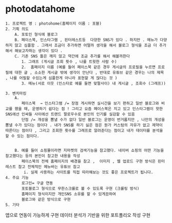 # photodatahome
    1. 프로젝트 명 : photohome(홈페이지 이름 : 포블)
    2. 기획 의도 
        A. 포토인 형식에 블로그 
        B. 페이스북, 인스타그램 , 핀터레스트등  다양한 SNS가 있다 . 하지만 . 메뉴가 다양하지 않고 심플함 . 그래서 조금더 추가하면 어떨까 생각을 해서 블로그 형식을 조금 더 추가해서 해보고자하는 생각이 있다 .
        C. 기존 SNS 틀은 깨지 않고 약간에 조금 추가를 해서 해볼까한다 
           1. 그래프 (게시글 조회 횟수 , 나를 트윗한 사람 수)
           2.  홈페이지 이름 (예를 들어 페이스북 같은 경우 게시글의 프로필을 누르면 프로필에 대한 글 , 소소한 게시글 밖에 생각이 안난다 , 반대로 유튜브 같은 경우는 나의 제목  , 나를 어필할 수있는게 심플한게 아니라 표현할 게 많다는 것 )
           3. 메뉴(서로 이웃 (인스타로 예를 들면 맞팔사이) 내 게시글 , 조회수 (그래프))
                   
    3. 벤치마킹 
        A. 
           페이스북  → 인스타그램 /= 장점 게시하면 실시간을 보기 편하고 일반 블로그와 비교를 했을 때, 운영하기 쉽다는 점 ! 그리고 요즘 페이스북은 지고 있고 인스타그램이 핫한 SNS에선 인싸들 사이에선 트랜드 팔로우수로 본인의 인기를 실감할 수 있음 
           단점 /= 개성을 뽐낼 수가 없다 일반 블로그는 운영이 번거롭지만 , 나만의 개성을 뽐낼 수가 있다는 점이다 . 내가 SNS를 하기 싫은 점은 뭔가 커스텀의 자유가 없고 제약이 따른다는 점이다 , 그리고 조회한 횟수를 그래프로 알려준다는 점이고 내가 데이터를 분석을 할 수 있는 점이다.


        B. 예를 들어 쇼핑몰이라면 지마켓의 검색기능을 참고했다. 네이버 쇼핑의 어떤 기능을 참고했다는 등의 본인이 참고한 내용을 작성 
           페이스북의 전체 홈페이지의 배경을 참고 ,  이미지 , 웹 업로드 구현 방식은 핀터레스트 참고 전체적인 메뉴바는 유튜브 참고 
            i. 실제 사용하는 사이트를 직접 따라해보는 것도 좋은 프로젝트가 됩니다. 
    4. 주요 기능 
           로그인= 구글 연동 
           포토블로그 형식으로 무한스크롤로 볼 수 있도록 구현 (크롤링 방식)
           홈페이지 형식이지만 개인SNS 소유를 할 수 있게끔하여 
           블로그와 같은 방식으로 구현 
    5. 기타 
앱으로 연동이 가능하게 구현
       데이터 분석가 기반을 위한 포트폴리오 작성 구현
